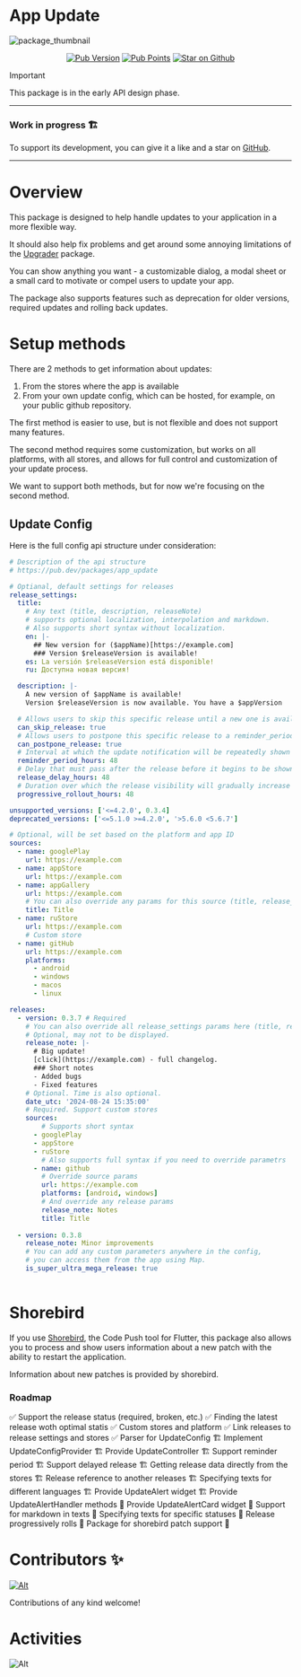 # App Update

![package_thumbnail](https://github.com/user-attachments/assets/e64a441f-6650-4a23-9204-3c61a7a8f2a7)

<p align="center">
<a href="https://pub.dev/packages/app_update"><img alt="Pub Version" src="https://img.shields.io/pub/v/app_update"></a>
<a href="https://pub.dev/packages/app_update"><img alt="Pub Points" src="https://img.shields.io/pub/points/app_update"></a>
<a href="https://github.com/StarProxima/dev_kit"><img src="https://img.shields.io/github/stars/StarProxima/dev_kit?style=flat&logo=github&colorB=deeppink&label=stars" alt="Star on Github"></a>
</p>

> [!IMPORTANT]
> This package is in the early API design phase.

---

### Work in progress 🏗️

To support its development, you can give it a like and a star on [GitHub](https://github.com/StarProxima/dev_kit).

---



# Overview

This package is designed to help handle updates to your application in a more flexible way.

It should also help fix problems and get around some annoying limitations of the [Upgrader](https://pub.dev/packages/upgrader) package.

You can show anything you want - a customizable dialog, a modal sheet or a small card to motivate or compel users to update your app. 

The package also supports features such as deprecation for older versions, required updates and rolling back updates.



# Setup methods

There are 2 methods to get information about updates: 
1) From the stores where the app is available 
2) From your own update config, which can be hosted, for example, on your public github repository.

The first method is easier to use, but is not flexible and does not support many features.

The second method requires some customization, but works on all platforms, with all stores, and allows for full control and customization of your update process.

We want to support both methods, but for now we're focusing on the second method.

## Update Config

Here is the full config api structure under consideration:
```yaml
# Description of the api structure
# https://pub.dev/packages/app_update

# Optianal, default settings for releases
release_settings:
  title:
    # Any text (title, description, releaseNote)
    # supports optional localization, interpolation and markdown.
    # Also supports short syntax without localization.
    en: |-
      ## New version for ($appName)[https://example.com]
      ### Version $releaseVersion is available!
    es: La versión $releaseVersion está disponible!
    ru: Доступна новая версия!

  description: |-
    A new version of $appName is available!
    Version $releaseVersion is now available. You have a $appVersion

  # Allows users to skip this specific release until a new one is available
  can_skip_release: true
  # Allows users to postpone this specific release to a reminder_period_hours
  can_postpone_release: true
  # Interval at which the update notification will be repeatedly shown to the user
  reminder_period_hours: 48
  # Delay that must pass after the release before it begins to be shown to all users
  release_delay_hours: 48
  # Duration over which the release visibility will gradually increase from 0% to 100% of users.
  progressive_rollout_hours: 48

unsupported_versions: ['<=4.2.0', 0.3.4]
deprecated_versions: ['<=5.1.0 >=4.2.0', '>5.6.0 <5.6.7']

# Optional, will be set based on the platform and app ID
sources:
  - name: googlePlay 
    url: https://example.com
  - name: appStore
    url: https://example.com
  - name: appGallery 
    url: https://example.com
    # You can also override any params for this source (title, release_delay_hours, deprecated_versions etc.)
    title: Title
  - name: ruStore 
    url: https://example.com
    # Custom store
  - name: gitHub
    url: https://example.com
    platforms:
      - android
      - windows
      - macos
      - linux

releases:
  - version: 0.3.7 # Required
    # You can also override all release_settings params here (title, release_delay_hours etc.)
    # Optional, may not to be displayed.
    release_note: |-
      # Big update!
      [click](https://example.com) - full changelog.
      ### Short notes
      - Added bugs
      - Fixed features
    # Optional. Time is also optional.
    date_utc: '2024-08-24 15:35:00'
    # Required. Support custom stores
    sources:
        # Supports short syntax
      - googlePlay
      - appStore
      - ruStore
        # Also supports full syntax if you need to override parametrs
      - name: github
        # Override source params
        url: https://example.com
        platforms: [android, windows]
        # And override any release params
        release_note: Notes
        title: Title
    
  - version: 0.3.8
    release_note: Minor improvements
    # You can add any custom parameters anywhere in the config, 
    # you can access them from the app using Map.
    is_super_ultra_mega_release: true
    
```


# Shorebird

If you use [Shorebird](https://shorebird.dev/), the Code Push tool for Flutter, this package also allows you to process and show users information about a new patch with the ability to restart the application.

Information about new patches is provided by shorebird.

### Roadmap
✅ Support the release status (required, broken, etc.) 
✅ Finding the latest release woth optimal statis
✅ Custom stores and platform
✅ Link releases to release settings and stores
✅ Parser for UpdateConfig
🏗️ Implement UpdateConfigProvider
🏗️ Provide UpdateController
🏗️ Support reminder period
🏗️ Support delayed release
🏗️ Getting release data directly from the stores
🏗️ Release reference to another releases
🏗️ Specifying texts for different languages
🏗️ Provide UpdateAlert widget
🏗️ Provide UpdateAlertHandler methods
🔳 Provide UpdateAlertCard widget
🔳 Support for markdown in texts
🔳 Specifying texts for specific statuses
🔳 Release progressively rolls
🔳 Package for shorebird patch support 🚀


# Contributors ✨

[![Alt](https://opencollective.com/dev_kit/contributors.svg?width=890&button=false)](https://github.com/remarkablemark/dev_kit/graphs/contributors)

Contributions of any kind welcome!



# Activities

![Alt](https://repobeats.axiom.co/api/embed/732b41cfc45839e3b078304e6b46ca0da7bd7f15.svg "Repobeats analytics image")